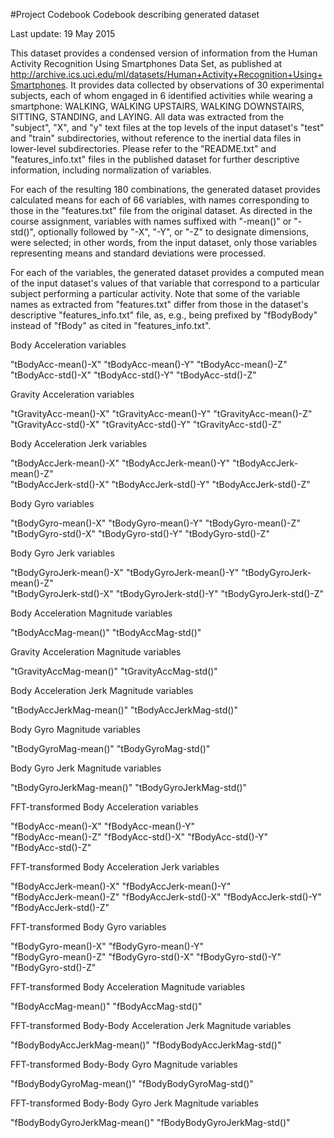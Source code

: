 #Project Codebook
Codebook describing generated dataset

Last update: 19 May 2015

This dataset provides a condensed version of information from the Human Activity
Recognition Using Smartphones Data Set, as published at 
http://archive.ics.uci.edu/ml/datasets/Human+Activity+Recognition+Using+Smartphones.
It provides data collected by observations of
30 experimental subjects, each of whom engaged in 6 
identified activities while wearing a smartphone:
WALKING,
WALKING UPSTAIRS,
WALKING DOWNSTAIRS, 
SITTING, 
STANDING, and 
LAYING.
All data was extracted from the "subject", "X", and "y" text files at the
top levels of the input dataset's "test" and "train"
subdirectories, without reference to the inertial data files in lower-level
subdirectories.  Please refer to the "README.txt" and "features\_info.txt" files
in the published dataset for further descriptive information, including normalization
of variables. 

For each of the resulting 180 combinations, the generated
dataset provides calculated means for each of 66 variables, with names 
corresponding to those in the "features.txt"
file from the original dataset.  As directed in the course assignment, variables
with names suffixed with "-mean()" or "-std()", optionally followed by
"-X", "-Y", or "-Z" to designate dimensions, were selected; in other words, from
the input dataset, only those variables representing means and standard deviations
were processed.

For each of the variables, the generated dataset provides a computed mean of the 
input dataset's values of that variable that correspond to a particular subject
performing a particular activity. 
Note that some of the variable names
as extracted from "features.txt" differ from those in the dataset's descriptive
"features\_info.txt" file, as, e.g., being prefixed by "fBodyBody" instead
of "fBody" as cited in "features\_info.txt".

Body Acceleration variables

"tBodyAcc-mean()-X"           "tBodyAcc-mean()-Y"           "tBodyAcc-mean()-Z"          
"tBodyAcc-std()-X"            "tBodyAcc-std()-Y"            "tBodyAcc-std()-Z"      

Gravity Acceleration variables  

"tGravityAcc-mean()-X"        "tGravityAcc-mean()-Y"        "tGravityAcc-mean()-Z"       
"tGravityAcc-std()-X"         "tGravityAcc-std()-Y"         "tGravityAcc-std()-Z"

Body Acceleration Jerk variables 
       
"tBodyAccJerk-mean()-X"       "tBodyAccJerk-mean()-Y"       "tBodyAccJerk-mean()-Z"      
"tBodyAccJerk-std()-X"        "tBodyAccJerk-std()-Y"        "tBodyAccJerk-std()-Z" 

Body Gyro variables    
  
"tBodyGyro-mean()-X"          "tBodyGyro-mean()-Y"          "tBodyGyro-mean()-Z"         
"tBodyGyro-std()-X"           "tBodyGyro-std()-Y"           "tBodyGyro-std()-Z"  

Body Gyro Jerk variables  
      
"tBodyGyroJerk-mean()-X"      "tBodyGyroJerk-mean()-Y"      "tBodyGyroJerk-mean()-Z"     
"tBodyGyroJerk-std()-X"       "tBodyGyroJerk-std()-Y"       "tBodyGyroJerk-std()-Z" 

Body Acceleration Magnitude variables  
   
"tBodyAccMag-mean()"          "tBodyAccMag-std()"

Gravity Acceleration Magnitude variables 
          
"tGravityAccMag-mean()"      "tGravityAccMag-std()"        

Body Acceleration Jerk Magnitude variables

"tBodyAccJerkMag-mean()"      "tBodyAccJerkMag-std()" 

Body Gyro Magnitude variables 
    
"tBodyGyroMag-mean()"         "tBodyGyroMag-std()"          

Body Gyro Jerk Magnitude variables

"tBodyGyroJerkMag-mean()"    "tBodyGyroJerkMag-std()" 

FFT-transformed Body Acceleration variables  
   
"fBodyAcc-mean()-X"           "fBodyAcc-mean()-Y"          
"fBodyAcc-mean()-Z"           "fBodyAcc-std()-X"            "fBodyAcc-std()-Y"           
"fBodyAcc-std()-Z"            

FFT-transformed Body Acceleration Jerk variables

"fBodyAccJerk-mean()-X"       "fBodyAccJerk-mean()-Y"      
"fBodyAccJerk-mean()-Z"       "fBodyAccJerk-std()-X"        "fBodyAccJerk-std()-Y"       
"fBodyAccJerk-std()-Z"        

FFT-transformed Body Gyro variables

"fBodyGyro-mean()-X"          "fBodyGyro-mean()-Y"         
"fBodyGyro-mean()-Z"          "fBodyGyro-std()-X"           "fBodyGyro-std()-Y"          
"fBodyGyro-std()-Z"           

FFT-transformed Body Acceleration Magnitude variables

"fBodyAccMag-mean()"          "fBodyAccMag-std()" 

FFT-transformed Body-Body Acceleration Jerk Magnitude variables 
        
"fBodyBodyAccJerkMag-mean()"  "fBodyBodyAccJerkMag-std()"   

FFT-transformed Body-Body Gyro Magnitude variables

"fBodyBodyGyroMag-mean()"    "fBodyBodyGyroMag-std()"      

FFT-transformed Body-Body Gyro Jerk Magnitude variables

"fBodyBodyGyroJerkMag-mean()" "fBodyBodyGyroJerkMag-std()" 

